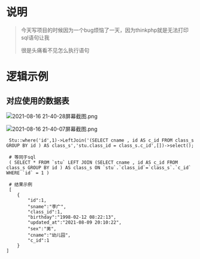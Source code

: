 # 说明

>今天写项目的时候因为一个bug烦恼了一天，因为thinkphp就是无法打印sql语句让我
>
>很是头痛看不见怎么执行语句





# 逻辑示例

## 对应使用的数据表

![2021-08-16 21-40-28屏幕截图.png](https://i.loli.net/2021/08/16/x1XZvoEd3twWJHB.png)

![2021-08-16 21-40-07屏幕截图.png](https://i.loli.net/2021/08/16/XHWsPh5Dynzrd8v.png)

```shell
 Stu::where('id',1)->LeftJoin('(SELECT cname , id AS c_id FROM class_s GROUP BY id ) AS class_s','stu.class_id = class_s.c_id',[])->select();
 
 # 等同于sql
 ( SELECT * FROM `stu` LEFT JOIN (SELECT cname , id AS c_id FROM class_s GROUP BY id ) AS class_s ON `stu`.`class_id`=`class_s`.`c_id` WHERE `id` = 1 )
 
 # 结果示例
 [
    {
        "id":1,
        "sname":"李广",
        "class_id":1,
        "birthday":"1998-02-12 08:22:13",
        "updated_at":"2021-08-09 20:10:22",
        "sex":"男",
        "cname":"幼儿园",
        "c_id":1
    }
]
```

